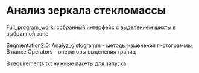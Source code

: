 # Анализ зеркала стекломассы

Full_program_work: собранный интерфейс с выделением шихты в выбранной зоне

Segmentation2.0: Analyz_gistogramm - методы изменения гистограммы; В папке Operators - операторы выделения границ 

В requirements.txt нужные пакеты для запуска
